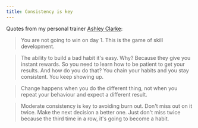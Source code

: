 ```yaml
---
title: Consistency is key
---
```

Quotes from my personal trainer [Ashley Clarke](https://ashley-clarke.com.au/):

> You are not going to win on day 1. This is the game of skill development.

>The ability to build a bad habit it's easy. Why? Because they give you instant rewards. So you need to learn how to be patient to get your results. And how do you do that? You chain your habits and you stay consistent. You keep showing up.

>Change happens when you do the different thing, not when you repeat your behaviour and expect a different result.

>Moderate consistency is key to avoiding burn out. Don't miss out on it twice. Make the next decision a better one. Just don't miss twice because the third time in a row, it's going to become a habit.